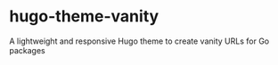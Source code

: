 # hugo-theme-vanity
A lightweight and responsive Hugo theme to create vanity URLs for Go packages

<!-- MARKDOWN PUBLIC LINKS -->
[nate_finch_vanity]: https://npf.io/2016/10/vanity-imports-with-hugo/